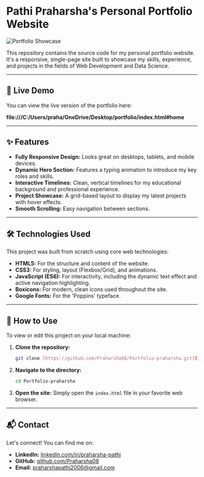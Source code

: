 # Pathi Praharsha's Personal Portfolio Website

![Portfolio Showcase](https://skillicons.dev/icons?i=html,css,js)

This repository contains the source code for my personal portfolio website. It's a responsive, single-page site built to showcase my skills, experience, and projects in the fields of Web Development and Data Science.

---

## 🚀 Live Demo

You can view the live version of the portfolio here:

**file:///C:/Users/praha/OneDrive/Desktop/portfolio/index.html#home**

---

## ✨ Features

* **Fully Responsive Design:** Looks great on desktops, tablets, and mobile devices.
* **Dynamic Hero Section:** Features a typing animation to introduce my key roles and skills.
* **Interactive Timelines:** Clean, vertical timelines for my educational background and professional experience.
* **Project Showcase:** A grid-based layout to display my latest projects with hover effects.
* **Smooth Scrolling:** Easy navigation between sections.

---

## 🛠️ Technologies Used

This project was built from scratch using core web technologies:

* **HTML5:** For the structure and content of the website.
* **CSS3:** For styling, layout (Flexbox/Grid), and animations.
* **JavaScript (ES6):** For interactivity, including the dynamic text effect and active navigation highlighting.
* **Boxicons:** For modern, clean icons used throughout the site.
* **Google Fonts:** For the 'Poppins' typeface.

---

## 🔧 How to Use

To view or edit this project on your local machine:

1.  **Clone the repository:**
    ```bash
    git clone [https://github.com/Praharsha08/Portfolio-praharsha.git](https://github.com/Praharsha08/Portfolio-praharsha.git)
    ```
2.  **Navigate to the directory:**
    ```bash
    cd Portfolio-praharsha
    ```
3.  **Open the site:**
    Simply open the `index.html` file in your favorite web browser.

---

## 📬 Contact

Let's connect! You can find me on:

* **LinkedIn:** [linkedin.com/in/praharsha-pathi](https://linkedin.com/in/praharsha-pathi)
* **GitHub:** [github.com/Praharsha08](https://github.com/Praharsha08)
* **Email:** praharshapathi2006@gmail.com
